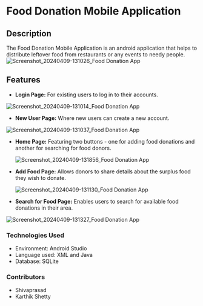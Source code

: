 # Food Donation Mobile Application

## Description

The Food Donation Mobile Application is an android application that helps to distribute leftover food from restaurants or any events to needy people.
![Screenshot_20240409-131026_Food Donation App](https://github.com/shivaprasad-kulal/FoodDonationApp/assets/57038598/2c37df9f-9430-470a-b6c3-3ff71100d591)



## Features

- **Login Page:** For existing users to log in to their accounts.

  
![Screenshot_20240409-131014_Food Donation App](https://github.com/shivaprasad-kulal/FoodDonationApp/assets/57038598/13baaa12-ec12-4147-8cc1-5f06eda6c3e1)


- **New User Page:** Where new users can create a new account.

  
 ![Screenshot_20240409-131037_Food Donation App](https://github.com/shivaprasad-kulal/FoodDonationApp/assets/57038598/8f88824c-4986-4d5d-bd8e-ef085d7f0e3a)


- **Home Page:** Featuring two buttons - one for adding food donations and another for searching for food donors.

  
  ![Screenshot_20240409-131856_Food Donation App](https://github.com/shivaprasad-kulal/FoodDonationApp/assets/57038598/750593e0-7e94-4989-a5ca-3a3aee367cd6)

- **Add Food Page:** Allows donors to share details about the surplus food they wish to donate.

  
  ![Screenshot_20240409-131130_Food Donation App](https://github.com/shivaprasad-kulal/FoodDonationApp/assets/57038598/3f475b66-2a6f-47f1-a054-3fc0189898b6)


- **Search for Food Page:** Enables users to search for available food donations in their area.

  
 ![Screenshot_20240409-131327_Food Donation App](https://github.com/shivaprasad-kulal/FoodDonationApp/assets/57038598/6dbb9416-ac50-4b3c-8726-65a8e40289e9)



### Technologies Used
- Environment: Android Studio
- Language used: XML and Java
- Database: SQLite

### Contributors
- Shivaprasad
- Karthik Shetty
